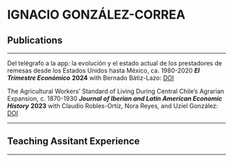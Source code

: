 # IGNACIO GONZÁLEZ-CORREA #

## Publications ##

____

Del telégrafo a la app: la evolución y el estado actual de los prestadores de remesas desde los Estados Unidos hasta México, ca. 1980-2020 ***El Trimestre Económico*** **2024** with Bernado Bátiz-Lazo: [DOI](https://doi.org/10.20430/ete.v91i364.2516)

The Agricultural Workers’ Standard of Living During Central Chile’s Agrarian Expansion, c. 1870-1930 ***Journal of Iberian and Latin American Economic History*** **2023** with Claudio Robles-Ortiz, Nora Reyes, and Uziel González: [DOI](https://doi.org/10.1017/S0212610921000100)

_______

## Teaching Assitant Experience ## 
 


_________



